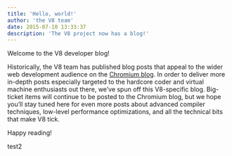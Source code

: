 ```yaml
---
title: 'Hello, world!'
author: 'the V8 team'
date: 2015-07-10 13:33:37
description: 'The V8 project now has a blog!'
---
```

Welcome to the V8 developer blog!

Historically, the V8 team has published blog posts that appeal to the wider web development audience on the [Chromium blog](https://blog.chromium.org/). In order to deliver more in-depth posts especially targeted to the hardcore coder and virtual machine enthusiasts out there, we’ve spun off this V8-specific blog. Big-ticket items will continue to be posted to the Chromium blog, but we hope you’ll stay tuned here for even more posts about advanced compiler techniques, low-level performance optimizations, and all the technical bits that make V8 tick.

Happy reading!

test2
